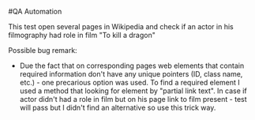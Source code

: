 #QA Automation

This test open several pages in Wikipedia and check if an actor in his filmography had role in film "To kill a dragon"

Possible bug remark:
- Due the fact that on corresponding pages web elements that contain required information don't have any unique pointers (ID, class name, etc.) - one precarious option was used.
To find a required element I used a method that looking for element by "partial link text". In case if actor didn't had a role in film but on his page link to film present - test will pass but I didn't find an alternative so use this trick way.
